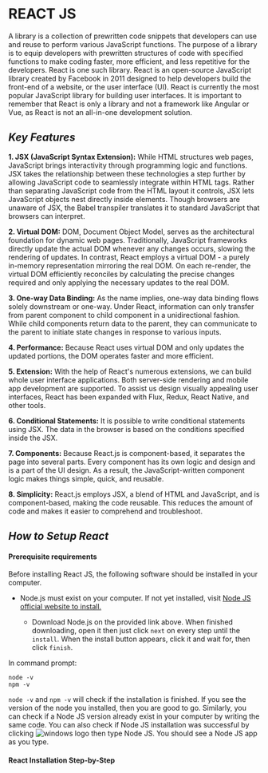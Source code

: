 # **REACT JS**

A library is a collection of prewritten code snippets that developers can use and reuse to perform various JavaScript functions. The purpose of a library is to equip developers with prewritten structures of code with specified functions to make coding faster, more efficient, and less repetitive for the developers. React is one such library. React is an open-source JavaScript library created by Facebook in 2011 designed to help developers build the front-end  of a website, or the user interface (UI). React is currently the most popular JavaScript library for building user interfaces. It is important to remember that React is only a library and not a framework like Angular or Vue, as React is not an all-in-one development solution.

## ***Key Features*** 

**1. JSX (JavaScript Syntax Extension):**
While HTML structures web pages, JavaScript brings interactivity through programming logic and functions. JSX takes the relationship between these technologies a step further by allowing JavaScript code to seamlessly integrate within HTML tags. Rather than separating JavaScript code from the HTML layout it controls, JSX lets JavaScript objects nest directly inside elements. Though browsers are unaware of JSX, the Babel transpiler translates it to standard JavaScript that browsers can interpret. 

**2. Virtual DOM:**
DOM, Document Object Model, serves as the architectural foundation for dynamic web pages. Traditionally, JavaScript frameworks directly update the actual DOM whenever any changes occurs, slowing the rendering of updates. In contrast, React employs a virtual DOM - a purely in-memory representation mirroring the real DOM. On each re-render, the virtual DOM efficiently reconciles by calculating the precise changes required and only applying the necessary updates to the real DOM. 

**3. One-way Data Binding:**
As the name implies, one-way data binding flows solely downstream or one-way. Under React, information can only transfer from parent component to child component in a unidirectional fashion. While child components return data to the parent, they can communicate to the parent to initiate state changes in response to various inputs. 

**4. Performance:**
Because React uses virtual DOM and only updates the updated portions, the DOM operates faster and more efficient. 

**5. Extension:**
With the help of React's numerous extensions, we can build whole user interface applications. Both server-side rendering and mobile app development are supported. To assist us design visually appealing user interfaces, React has been expanded with Flux, Redux, React Native, and other tools.

**6. Conditional Statements:**
It is possible to write conditional statements using JSX. The data in the browser is based on the conditions specified inside the JSX.

**7. Components:**
Because React.js is component-based, it separates the page into several parts. Every component has its own logic and design and is a part of the UI design. As a result, the JavaScript-written component logic makes things simple, quick, and reusable.

**8. Simplicity:**
React.js employs JSX, a blend of HTML and JavaScript, and is component-based, making the code reusable. This reduces the amount of code and makes it easier to comprehend and troubleshoot.

## ***How to Setup React***
#### **Prerequisite requirements** 
Before installing React JS, the following software should be installed in your computer.

-	Node.js must exist on your computer. If not yet installed, visit [Node JS official website to install.](https://nodejs.org/en) 
  
    - Download Node.js on the provided link above. When finished downloading, open it then just click `next` on every step until the `install`. When the install button appears, click it and wait for, then click `finish`.

In command prompt:

    node -v
    npm -v

`node -v` and `npm -v` will check if the installation is finished. If you see the version of the node you installed, then you are good to go. Similarly, you can check if a Node JS version already exist in your computer by writing the same code. You can also check if Node JS installation was successful by clicking ![windows logo](https://upload.wikimedia.org/wikipedia/commons/5/5f/Windows_logo_-_2021.svg) then type Node JS. You should see a Node JS app as you type.

#### **React Installation Step-by-Step** 
